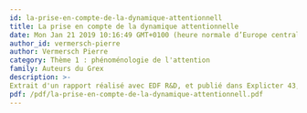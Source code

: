 ```yaml
---
id: la-prise-en-compte-de-la-dynamique-attentionnell
title: La prise en compte de la dynamique attentionnelle
date: Mon Jan 21 2019 10:16:49 GMT+0100 (heure normale d’Europe centrale)
author_id: vermersch-pierre
author: Vermersch Pierre
category: Thème 1 : phénoménologie de l'attention
family: Auteurs du Grex
description: >-
Extrait d'un rapport réalisé avec EDF R&D, et publié dans Explicter 43, mise au propre de l'hypothèse des fenêtres attentionnelles. 
pdf: /pdf/la-prise-en-compte-de-la-dynamique-attentionnell.pdf
---
```

